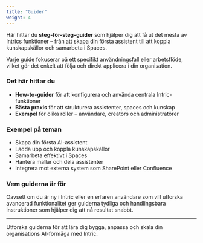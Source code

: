 ```yaml
---
title: "Guider"
weight: 4
---
```


Här hittar du **steg-för-steg-guider** som hjälper dig att få ut det mesta av Intrics funktioner – från att skapa din första assistent till att koppla kunskapskällor och samarbeta i Spaces.

Varje guide fokuserar på ett specifikt användningsfall eller arbetsflöde, vilket gör det enkelt att följa och direkt applicera i din organisation.

### Det här hittar du
- **How-to-guider** för att konfigurera och använda centrala Intric-funktioner  
- **Bästa praxis** för att strukturera assistenter, spaces och kunskap  
- **Exempel** för olika roller – användare, creators och administratörer  

### Exempel på teman
- Skapa din första AI-assistent  
- Ladda upp och koppla kunskapskällor  
- Samarbeta effektivt i Spaces  
- Hantera mallar och dela assistenter  
- Integrera mot externa system som SharePoint eller Confluence  

### Vem guiderna är för
Oavsett om du är ny i Intric eller en erfaren användare som vill utforska avancerad funktionalitet ger guiderna tydliga och handlingsbara instruktioner som hjälper dig att nå resultat snabbt.

---

Utforska guiderna för att lära dig bygga, anpassa och skala din organisations AI-förmåga med Intric.
